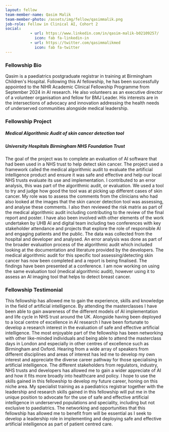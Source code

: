 ```yaml
---
layout: fellow
team-member-name: Qasim Malik
team-member-photo: /assets/img/fellow/qasimmalik.png
job-role: Fellow in Clinical AI, Cohort 2
social:
           - url: https://www.linkedin.com/in/qasim-malik-b02109257/
             icon: fab fa-linkedin-in
           - url: https://twitter.com/qasimmalikmed
             icon: fab fa-twitter
---
```


### Fellowship Bio
Qasim is a paediatrics postgraduate registrar in training at Birmingham Children's Hospital. Following this AI fellowship, he has been successfully appointed to the NIHR Academic Clinical Fellowship Programme from September 2024 in AI research. He also volunteers as an executive director of a volunteer organisation and fellow for BMJ Leader. His interests are in the intersections of advocacy and innovation addressing the health needs of underserved communities alongside medical leadership.
### Fellowship Project
##### _Medical Algorithmic Audit of skin cancer detection tool_
##### University Hospitals Birmingham NHS Foundation Trust
The goal of the project was to complete an evaluation of AI software that had been used in a NHS trust to help detect skin cancer. The project used a framework called the medical algorithmic audit to evaluate the artificial intelligence product and ensure it was safe and effective and help our local NHS trusts evaluate its use and implementation. I contributed to an error analysis, this was part of the algorithmic audit, or evaluation. We used a tool to try and judge how good the tool was at picking up different cases of skin cancer. My role was to assess the comments from the clinicians who had also looked at the images that the skin cancer detection tool was assessing, and analyse these comments. I also then reviewed the risk matrix as part of the medical algorithmic audit including contributing to the review of the final report and poster. I have also been involved with other elements of the work undertaken by UHB AI and digital team including two conferences with key stakeholder attendance and projects that explore the role of responsible AI and engaging patients and the public. The data was collected from the hospital and developer and analysed. An error analysis was done as part of the broader evaluation process of the algorithmic audit which included looking at the documentation and literature provided by the developers. The medical algorithmic audit for this specific tool assessing/detecting skin cancer has now been completed and a report is being finalised. The findings have been presented at a conference. I am now working on using the same evaluation tool (medical algorithmic audit), however using it to assess an AI imaging tool that helps to detect breast cancer.


### Fellowship Testimonial

This fellowship has allowed me to gain the experience, skills and knowledge in the field of artificial intelligence. By attending the masterclasses I have been able to gain awareness of the different models of AI implementation and life cycle in NHS trust around the UK. Alongside having been deployed to a local centre of excellence in AI research I have been fortunate to develop a research interest in the evaluation of safe and effective artificial intelligence. The most enjoyable part of the fellowship has been networking with other like-minded individuals and being able to attend the masterclass days in London and especially in other centres of excellence such as Birmingham and Oxford. Hearing from a wide array of speakers from different disciplines and areas of interest has led me to develop my own interest and appreciate the diverse career pathway for those specialising in artificial intelligence. The different stakeholders from regulators, industry, NHS trusts and developers has allowed me to gain a wider appreciate of AI and how it fits more broadly into healthcare and policy. I hope to use the skills gained in this fellowship to develop my future career, honing on this niche area. My specialist training as a paediatrics registrar together with the leadership and research skills gained in this fellowship will put me in the unique position to advocate for the use of safe and effective artificial intelligence in underserved populations and speciality, including but not exclusive to paediatrics. The networking and opportunities that this fellowship has allowed me to benefit from will be essential as I seek to develop a leadership role in implementing and deploying safe and effective artificial intelligence as part of patient centred care.

